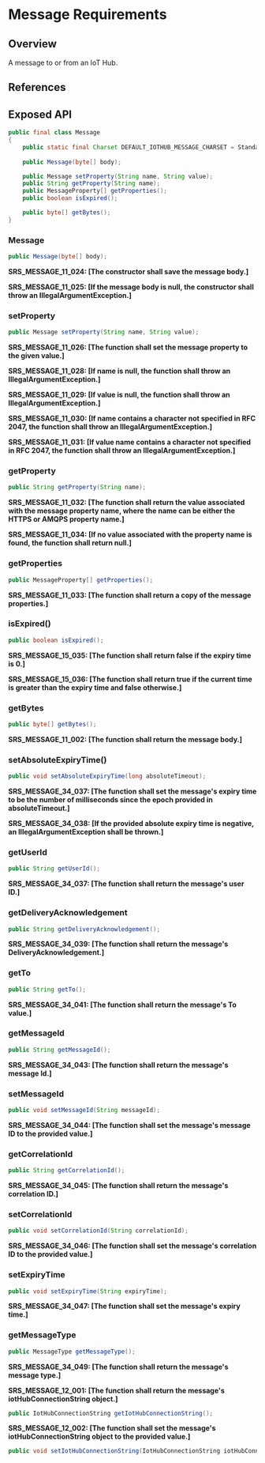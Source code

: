 # Message Requirements

## Overview

A message to or from an IoT Hub.

## References

## Exposed API

```java
public final class Message
{
    public static final Charset DEFAULT_IOTHUB_MESSAGE_CHARSET = StandardCharsets.UTF_8;
    
    public Message(byte[] body);

    public Message setProperty(String name, String value);
    public String getProperty(String name);
    public MessageProperty[] getProperties();
    public boolean isExpired();

    public byte[] getBytes();
}
```


### Message

```java
public Message(byte[] body);
```

**SRS_MESSAGE_11_024: [**The constructor shall save the message body.**]**

**SRS_MESSAGE_11_025: [**If the message body is null, the constructor shall throw an IllegalArgumentException.**]**


### setProperty

```java
public Message setProperty(String name, String value);
```

**SRS_MESSAGE_11_026: [**The function shall set the message property to the given value.**]**

**SRS_MESSAGE_11_028: [**If name is null, the function shall throw an IllegalArgumentException.**]**

**SRS_MESSAGE_11_029: [**If value is null, the function shall throw an IllegalArgumentException.**]**

**SRS_MESSAGE_11_030: [**If name contains a character not specified in RFC 2047, the function shall throw an IllegalArgumentException.**]**

**SRS_MESSAGE_11_031: [**If value name contains a character not specified in RFC 2047, the function shall throw an IllegalArgumentException.**]**


### getProperty

```java
public String getProperty(String name);
```

**SRS_MESSAGE_11_032: [**The function shall return the value associated with the message property name, where the name can be either the HTTPS or AMQPS property name.**]**

**SRS_MESSAGE_11_034: [**If no value associated with the property name is found, the function shall return null.**]**


### getProperties

```java
public MessageProperty[] getProperties();
```

**SRS_MESSAGE_11_033: [**The function shall return a copy of the message properties.**]**


### isExpired()

```java
public boolean isExpired();
```

**SRS_MESSAGE_15_035: [**The function shall return false if the expiry time is 0.**]**

**SRS_MESSAGE_15_036: [**The function shall return true if the current time is greater than the expiry time and false otherwise.**]**


### getBytes

```java
public byte[] getBytes();
```

**SRS_MESSAGE_11_002: [**The function shall return the message body.**]**

### setAbsoluteExpiryTime()
```java
public void setAbsoluteExpiryTime(long absoluteTimeout);
```

**SRS_MESSAGE_34_037: [**The function shall set the message's expiry time to be the number of milliseconds since the epoch provided in absoluteTimeout.**]**

**SRS_MESSAGE_34_038: [**If the provided absolute expiry time is negative, an IllegalArgumentException shall be thrown.**]**


### getUserId

```java
public String getUserId();
```

**SRS_MESSAGE_34_037: [**The function shall return the message's user ID.**]**


### getDeliveryAcknowledgement

```java
public String getDeliveryAcknowledgement();
```

**SRS_MESSAGE_34_039: [**The function shall return the message's DeliveryAcknowledgement.**]**


### getTo

```java
public String getTo();
```

**SRS_MESSAGE_34_041: [**The function shall return the message's To value.**]**


### getMessageId

```java
public String getMessageId();
```

**SRS_MESSAGE_34_043: [**The function shall return the message's message Id.**]**


### setMessageId

```java
public void setMessageId(String messageId);
```

**SRS_MESSAGE_34_044: [**The function shall set the message's message ID to the provided value.**]**


### getCorrelationId

```java
public String getCorrelationId();
```

**SRS_MESSAGE_34_045: [**The function shall return the message's correlation ID.**]**


### setCorrelationId

```java
public void setCorrelationId(String correlationId);
```

**SRS_MESSAGE_34_046: [**The function shall set the message's correlation ID to the provided value.**]**


### setExpiryTime

```java
public void setExpiryTime(String expiryTime);
```

**SRS_MESSAGE_34_047: [**The function shall set the message's expiry time.**]**


### getMessageType
```java
public MessageType getMessageType();
```

**SRS_MESSAGE_34_049: [**The function shall return the message's message type.**]**


**SRS_MESSAGE_12_001: [**The function shall return the message's iotHubConnectionString object.**]**
```java
public IotHubConnectionString getIotHubConnectionString();
```


**SRS_MESSAGE_12_002: [**The function shall set the message's iotHubConnectionString object to the provided value.**]**
```java
public void setIotHubConnectionString(IotHubConnectionString iotHubConnectionString);
```
